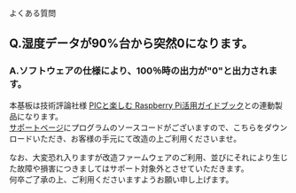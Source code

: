 よくある質問

## Q.湿度データが90%台から突然0になります。

### A.ソフトウェアの仕様により、100％時の出力が"0"と出力されます。

本基板は技術評論社様 [PICと楽しむ Raspberry Pi活用ガイドブック](https://gihyo.jp/book/2017/978-4-7741-8919-2)との連動製品になります。  
[サポートページ](https://gihyo.jp/book/2017/978-4-7741-8919-2/support)にプログラムのソースコードがございますので、こちらをダウンロードいただき、お客様の手元にて改造の上ご利用くださいませ。  

なお、大変恐れ入りますが改造ファームウェアのご利用、並びにそれにより生じた故障や損害につきましてはサポート対象外とさせていただきます。  
何卒ご了承の上、ご利用くださいますようお願い申し上げます。
